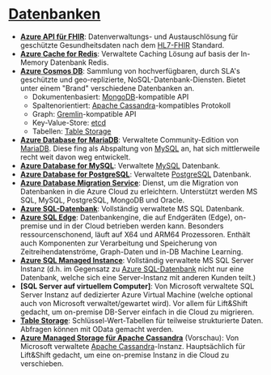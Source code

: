 # [Datenbanken]

* **[Azure API für FHIR]**: Datenverwaltungs- und Austauschlösung für
    geschützte Gesundheitsdaten nach dem [HL7-FHIR] Standard.
* **[Azure Cache for Redis]**: Verwaltete Caching Lösung auf basis der
    In-Memory Datenbank Redis.
* **[Azure Cosmos DB]**: Sammlung von hochverfügbaren, durch SLA's geschützte
    und geo-replizierte, NoSQL-Datenbank-Diensten. Bietet unter einem "Brand"
    verschiedene Datenbanken an.
  * Dokumentenbasiert: [MongoDB]-kompatible API
  * Spaltenorientiert: [Apache Cassandra]-kompatibles Protokoll
  * Graph: [Gremlin]-kompatible API
  * Key-Value-Store: [etcd]
  * Tabellen: [Table Storage]
* **[Azure Database for MariaDB]**: Verwaltete Community-Edition von [MariaDB].
    Diese fing als Abspaltung von [MySQL] an, hat sich mittlerweile recht weit
    davon weg entwickelt.
* **[Azure Database for MySQL]**: Verwaltete [MySQL] Datenbank.
* **[Azure Database for PostgreSQL]**: Verwaltete [PostgreSQL] Datenbank.
* **[Azure Database Migration Service]**: Dienst, um die Migration von
    Datenbanken in die Azure Cloud zu erleichtern. Unterstützt werden MS SQL,
    MySQL, PostgreSQL, MongoDB und Oracle.
* **[Azure SQL-Datenbank]**: Vollständig verwaltete MS SQL Datenbank.
* **[Azure SQL Edge]**: Datenbankengine, die auf Endgeräten (Edge), on-premise
    und in der Cloud betrieben werden kann. Besonders ressourcenschonend, läuft
    auf X64 und ARM64 Prozessoren. Enthält auch Komponenten zur Verarbeitung und
    Speicherung von Zeitreihendatenströme, Graph-Daten und in-DB Machine
    Learning.
* **[Azure SQL Managed Instance]**: Vollständig verwaltete MS SQL Server
    Instanz (d.h. im Gegensatz zu [Azure SQL-Datenbank] nicht nur eine Datenbank,
    welche sich eine Server-Instanz mit anderen Kunden teilt.)
* **[SQL Server auf virtuellem Computer]**: Von Microsoft verwaltete SQL Server
    Instanz auf dedizierter Azure Virtual Machine (welche optional auch von
    Microsoft verwaltet/gewartet wird). Vor allem für Lift&Shift gedacht, um
    on-premise DB-Server einfach in die Cloud zu migrieren.
* **[Table Storage]**: Schlüssel-Wert-Tabellen für teilweise strukturierte
    Daten. Abfragen können mit OData gemacht werden.
* **[Azure Managed Storage für Apache Cassandra]** (Vorschau): Von Microsoft
    verwaltete [Apache Cassandra]-Instanz. Hauptsächlich für Lift&Shift gedacht,
    um eine on-premise Instanz in die Cloud zu verschieben.

[Datenbanken]: https://azure.microsoft.com/de-de/services/#databases
[Azure API für FHIR]: https://azure.microsoft.com/de-de/services/azure-api-for-fhir/
[HL7-FHIR]: https://www.hl7.org/fhir/
[Azure Cache for Redis]: https://azure.microsoft.com/de-de/services/cache/
[Azure Cosmos DB]: https://azure.microsoft.com/de-de/services/cosmos-db/
[MongoDB]: https://www.mongodb.com/
[Apache Cassandra]: https://cassandra.apache.org/
[Gremlin]: https://tinkerpop.apache.org/
[etcd]: https://etcd.io/
[Table Storage]: https://azure.microsoft.com/en-us/services/storage/tables/
[Azure Database for MariaDB]: https://azure.microsoft.com/de-de/services/mariadb/
[MariaDB]: https://mariadb.org/
[MySQL]: https://www.mysql.com/
[Azure Database for MySQL]: https://azure.microsoft.com/de-de/services/mysql/
[Azure Database for PostgreSQL]: https://azure.microsoft.com/de-de/services/postgresql/
[PostgreSQL]: https://www.postgresql.org/
[Azure Database Migration Service]: https://azure.microsoft.com/de-de/services/database-migration/
[Azure SQL-Datenbank]: https://azure.microsoft.com/de-de/services/sql-database/
[Azure SQL Edge]: https://azure.microsoft.com/de-de/services/sql-edge/
[Azure SQL Managed Instance]: https://azure.microsoft.com/de-de/services/azure-sql/sql-managed-instance/
[Azure Managed Storage für Apache Cassandra]: https://azure.microsoft.com/de-de/services/managed-instance-apache-cassandra/
